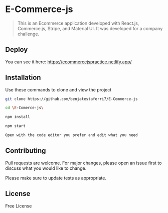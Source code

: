 # E-Commerce-js

> This is an Ecommerce application developed with React.js, Commerce.js, Stripe, and Material UI.
It was developed for a company challenge.  


## Deploy
You can see it here: https://ecommercejspractice.netlify.app/
## Installation

Use these commands to clone and view the project

```bash
git clone https://github.com/benjatestaferri7/E-Commerce-js

cd \E-Comerce-js\

npm install

npm start

Open with the code editor you prefer and edit what you need


```

## Contributing
Pull requests are welcome. For major changes, please open an issue first to discuss what you would like to change.

Please make sure to update tests as appropriate.

## License
Free License
